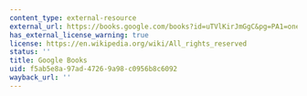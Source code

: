 ```yaml
---
content_type: external-resource
external_url: https://books.google.com/books?id=uTVlKirJmGgC&pg=PA1=onepage#v=onepage&q&f=false
has_external_license_warning: true
license: https://en.wikipedia.org/wiki/All_rights_reserved
status: ''
title: Google Books
uid: f5ab5e8a-97ad-4726-9a98-c0956b8c6092
wayback_url: ''
---
```

